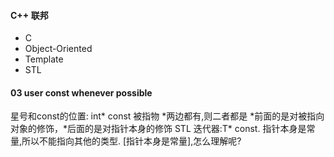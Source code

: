#### C++ 联邦
- C
- Object-Oriented
- Template
- STL

#### 03 user const whenever possible
星号和const的位置:
int\* const 被指物
\*两边都有,则二者都是
\*前面的是对被指向对象的修饰，\*后面的是对指针本身的修饰
STL 迭代器:T\* const. 指针本身是常量,所以不能指向其他的类型.
[指针本身是常量],怎么理解呢?


